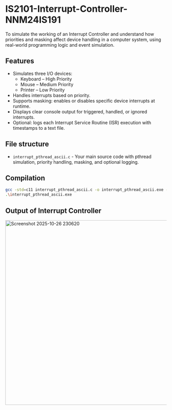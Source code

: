 # IS2101-Interrupt-Controller-NNM24IS191
To simulate the working of an Interrupt Controller and understand how priorities and masking affect device handling in a computer system, using real-world programming logic and event simulation.

## Features
* Simulates three I/O devices:
   * Keyboard – High Priority
   * Mouse – Medium Priority
   * Printer – Low Priority
* Handles interrupts based on priority.
* Supports masking: enables or disables specific device interrupts at runtime.
* Displays clear console output for triggered, handled, or ignored interrupts.
* Optional: logs each Interrupt Service Routine (ISR) execution with timestamps to a text file.

## File structure 
* `interrupt_pthread_ascii.c` - Your main source code with pthread simulation, priority handling, masking, and optional logging.

## Compilation 
```bash
gcc -std=c11 interrupt_pthread_ascii.c -o interrupt_pthread_ascii.exe -lpthread
.\interrupt_pthread_ascii.exe
```

## Output of Interrupt Controller
<img width="878" height="576" alt="Screenshot 2025-10-26 230620" src="https://github.com/user-attachments/assets/a3d7f38e-ecf4-4ba4-83bf-cb88b03adda2" />
